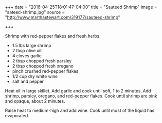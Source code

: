 +++
date = "2016-04-25T18:01:47-04:00"
title = "Sauteed Shrimp"
image = "sateed-shrimp.jpg"
source = "http://www.marthastewart.com/319177/sauteed-shrimp"

+++

Shrimp with red-pepper flakes and fresh herbs.
<!--more-->


* 1.5 lbs large shrimp
* 2 tbsp olive oil
* 4 cloves garlic
* 2 tbsp chopped fresh parsley
* 2 tbsp chopped fresh oregano
* pinch crushed red-pepper flakes
* 1/2 cup dry white wine
* salt and pepper

Heat oil in large skillet. Add garlic and cook until soft, 1 to 2 minutes. Add
shrimp, parsley, oregano, and red-pepper flakes. Cook until shrimp are pink and
opaque, about 2 minutes.

Raise heat to medium-high and add wine. Cook until most of the liquid has
evaporated.
